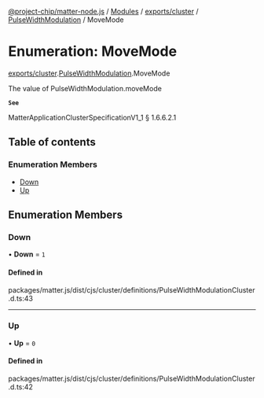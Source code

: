 [@project-chip/matter-node.js](../README.md) / [Modules](../modules.md) / [exports/cluster](../modules/exports_cluster.md) / [PulseWidthModulation](../modules/exports_cluster.PulseWidthModulation.md) / MoveMode

# Enumeration: MoveMode

[exports/cluster](../modules/exports_cluster.md).[PulseWidthModulation](../modules/exports_cluster.PulseWidthModulation.md).MoveMode

The value of PulseWidthModulation.moveMode

**`See`**

MatterApplicationClusterSpecificationV1_1 § 1.6.6.2.1

## Table of contents

### Enumeration Members

- [Down](exports_cluster.PulseWidthModulation.MoveMode.md#down)
- [Up](exports_cluster.PulseWidthModulation.MoveMode.md#up)

## Enumeration Members

### Down

• **Down** = ``1``

#### Defined in

packages/matter.js/dist/cjs/cluster/definitions/PulseWidthModulationCluster.d.ts:43

___

### Up

• **Up** = ``0``

#### Defined in

packages/matter.js/dist/cjs/cluster/definitions/PulseWidthModulationCluster.d.ts:42

